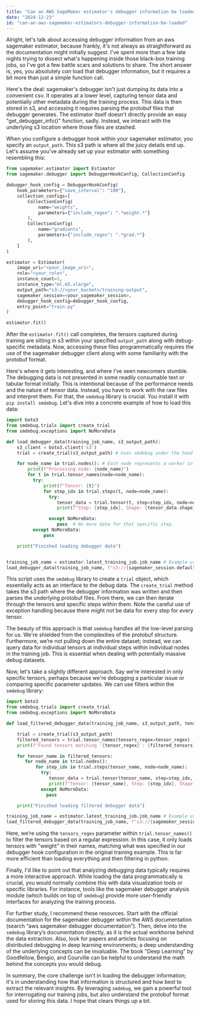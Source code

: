 ```yaml
---
title: "Can an AWS SageMaker estimator's debugger information be loaded?"
date: "2024-12-23"
id: "can-an-aws-sagemaker-estimators-debugger-information-be-loaded"
---
```


Alright, let's talk about accessing debugger information from an aws sagemaker estimator, because frankly, it's not always as straightforward as the documentation might initially suggest. I've spent more than a few late nights trying to dissect what's happening inside those black-box training jobs, so I've got a few battle scars and solutions to share. The short answer is, yes, you absolutely *can* load that debugger information, but it requires a bit more than just a simple function call.

Here's the deal: sagemaker's debugger isn't just dumping its data into a convenient csv. It operates at a lower level, capturing tensor data and potentially other metadata during the training process. This data is then stored in s3, and accessing it requires parsing the protobuf files that debugger generates. The estimator itself doesn't directly provide an easy "get_debugger_info()" function, sadly. Instead, we interact with the underlying s3 location where those files are stashed.

When you configure a debugger hook within your sagemaker estimator, you specify an `output_path`. This s3 path is where all the juicy details end up. Let's assume you’ve already set up your estimator with something resembling this:

```python
from sagemaker.estimator import Estimator
from sagemaker.debugger import DebuggerHookConfig, CollectionConfig

debugger_hook_config = DebuggerHookConfig(
    hook_parameters={"save_interval": "100"},
    collection_configs=[
        CollectionConfig(
            name="weights",
            parameters={"include_regex": ".*weight.*"}
        ),
        CollectionConfig(
            name="gradients",
            parameters={"include_regex": ".*grad.*"}
        ),
    ]
)

estimator = Estimator(
    image_uri="<your_image_uri>",
    role="<your_role>",
    instance_count=1,
    instance_type="ml.m5.xlarge",
    output_path="s3://<your_bucket>/training-output",
    sagemaker_session=<your_sagemaker_session>,
    debugger_hook_config=debugger_hook_config,
    entry_point="train.py"
)

estimator.fit()
```

After the `estimator.fit()` call completes, the tensors captured during training are sitting in s3 within your specified `output_path` along with debug-specific metadata. Now, accessing these files programmatically requires the use of the sagemaker debugger client along with some familiarity with the protobuf format.

Here's where it gets interesting, and where I’ve seen newcomers stumble. The debugging data is not presented in some readily consumable text or tabular format initially. This is intentional because of the performance needs and the nature of tensor data. Instead, you have to work with the raw files and interpret them. For that, the `smdebug` library is crucial. You install it with `pip install smdebug`. Let's dive into a concrete example of how to load this data:

```python
import boto3
from smdebug.trials import create_trial
from smdebug.exceptions import NoMoreData

def load_debugger_data(training_job_name, s3_output_path):
    s3_client = boto3.client('s3')
    trial = create_trial(s3_output_path) # Uses smdebug under the hood to parse the data.

    for node_name in trial.nodes(): # Each node represents a worker in a distributed training job.
        print(f"Processing node: {node_name}")
        for t in trial.tensor_names(node=node_name):
          try:
              print(f"Tensor: {t}")
              for step_idx in trial.steps(t, node=node_name):
                try:
                   tensor_data = trial.tensor(t, step=step_idx, node=node_name)
                   print(f"Step: {step_idx}, Shape: {tensor_data.shape}, Data type: {tensor_data.dtype}")

                except NoMoreData:
                   pass  # No more data for that specific step.
          except NoMoreData:
              pass

    print("Finished loading debugger data")


training_job_name = estimator.latest_training_job.job_name # Example use after training
load_debugger_data(training_job_name, f"s3://{sagemaker_session.default_bucket()}/{training_job_name}/output")
```

This script uses the `smdebug` library to create a `trial` object, which essentially acts as an interface to the debug data. The `create_trial` method takes the s3 path where the debugger information was written and then parses the underlying protobuf files. From there, we can then iterate through the tensors and specific steps within them. Note the careful use of exception handling because there might not be data for every step for every tensor.

The beauty of this approach is that `smdebug` handles all the low-level parsing for us. We're shielded from the complexities of the protobuf structure. Furthermore, we’re not pulling down the entire dataset; instead, we can query data for individual tensors at individual steps within individual nodes in the training job. This is essential when dealing with potentially massive debug datasets.

Now, let's take a slightly different approach. Say we’re interested in only specific tensors, perhaps because we're debugging a particular issue or comparing specific parameter updates. We can use filters within the `smdebug` library:

```python
import boto3
from smdebug.trials import create_trial
from smdebug.exceptions import NoMoreData

def load_filtered_debugger_data(training_job_name, s3_output_path, tensor_regex):

    trial = create_trial(s3_output_path)
    filtered_tensors = trial.tensor_names(tensors_regex=tensor_regex)
    print(f"Found tensors matching '{tensor_regex}': {filtered_tensors}")

    for tensor_name in filtered_tensors:
       for node_name in trial.nodes():
           for step_idx in trial.steps(tensor_name, node=node_name):
             try:
                tensor_data = trial.tensor(tensor_name, step=step_idx, node=node_name)
                print(f"Tensor: {tensor_name}, Step: {step_idx}, Shape: {tensor_data.shape}, Data type: {tensor_data.dtype}")
             except NoMoreData:
               pass

    print("Finished loading filtered debugger data")

training_job_name = estimator.latest_training_job.job_name # Example use after training
load_filtered_debugger_data(training_job_name, f"s3://{sagemaker_session.default_bucket()}/{training_job_name}/output", ".*weight.*") # Loads only tensors containing 'weight'
```

Here, we’re using the `tensors_regex` parameter within `trial.tensor_names()` to filter the tensors based on a regular expression. In this case, it only loads tensors with "weight" in their names, matching what was specified in our debugger hook configuration in the original training example. This is far more efficient than loading everything and then filtering in python.

Finally, I'd like to point out that analyzing debugging data typically requires a more interactive approach. While loading the data programmatically is crucial, you would normally combine this with data visualization tools or specific libraries. For instance, tools like the sagemaker debugger analysis module (which builds on top of `smdebug`) provide more user-friendly interfaces for analyzing the training process.

For further study, I recommend these resources. Start with the official documentation for the sagemaker debugger within the AWS documentation (search “aws sagemaker debugger documentation”). Then, delve into the `smdebug` library’s documentation directly, as it is the actual workhorse behind the data extraction. Also, look for papers and articles focusing on distributed debugging in deep learning environments; a deep understanding of the underlying concepts can be invaluable. The book "Deep Learning" by Goodfellow, Bengio, and Courville can be helpful to understand the math behind the concepts you would debug.

In summary, the core challenge isn't in loading the debugger information; it's in understanding how that information is structured and how best to extract the relevant insights. By leveraging `smdebug`, we gain a powerful tool for interrogating our training jobs, but also understand the protobuf format used for storing this data. I hope that clears things up a bit.
